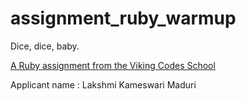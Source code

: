 assignment_ruby_warmup
======================

Dice, dice, baby.

[A Ruby assignment from the Viking Codes School](http://www.vikingcodeschool.com)

Applicant name : Lakshmi Kameswari Maduri
